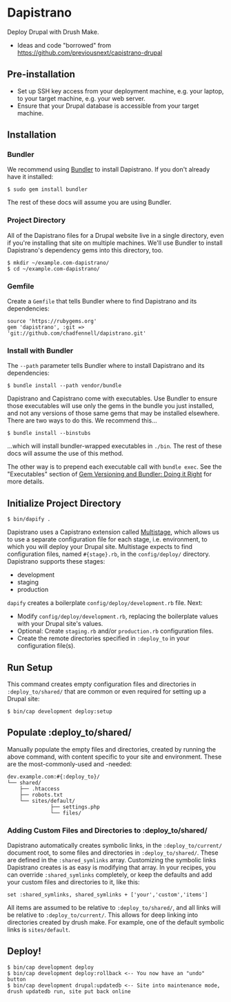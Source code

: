 # Dapistrano

Deploy Drupal with Drush Make.

* Ideas and code "borrowed" from https://github.com/previousnext/capistrano-drupal

## Pre-installation

* Set up SSH key access from your deployment machine, e.g. your laptop, to your target machine, e.g. your web server.
* Ensure that your Drupal database is accessible from your target machine.

## Installation

### Bundler

We recommend using [Bundler](http://bundler.io/) to install Dapistrano. If you don't already have it installed:

    $ sudo gem install bundler
    
The rest of these docs will assume you are using Bundler. 

### Project Directory

All of the Dapistrano files for a Drupal website live in a single directory, even if you're installing that site on 
multiple machines. We'll use Bundler to install Dapistrano's dependency gems into this directory, too.

    $ mkdir ~/example.com-dapistrano/
    $ cd ~/example.com-dapistrano/
    
### Gemfile

Create a ```Gemfile``` that tells Bundler where to find Dapistrano and its dependencies:

    source 'https://rubygems.org'
    gem 'dapistrano', :git => 'git://github.com/chadfennell/dapistrano.git'

### Install with Bundler

The ```--path``` parameter tells Bundler where to install Dapistrano and its dependencies:

    $ bundle install --path vendor/bundle    

Dapistrano and Capistrano come with executables. Use Bundler to ensure those executables will use only the gems in the
bundle you just installed, and not any versions of those same gems that may be installed elsewhere. There are two ways to do this.
We recommend this...

    $ bundle install --binstubs

...which will install bundler-wrapped executables in ```./bin```. The rest of these docs will assume the use of this method.

The other way is to prepend each executable call with ```bundle exec```. See the "Executables" section of [Gem Versioning and Bundler: Doing it Right](http://yehudakatz.com/2011/05/30/gem-versioning-and-bundler-doing-it-right/) for more details.

## Initialize Project Directory

    $ bin/dapify .

Dapistrano uses a Capistrano extension called [Multistage](https://github.com/capistrano/capistrano/wiki/2.x-Multistage-Extension),
which allows us to use a separate configuration file for each stage, i.e. environment, to which you will deploy your Drupal site.
Multistage expects to find configuration files, named ```#{stage}.rb```, in the ```config/deploy/``` directory. Dapistrano supports
these stages:

* development
* staging
* production

```dapify``` creates a boilerplate ```config/deploy/development.rb``` file. Next:

* Modify ```config/deploy/development.rb```, replacing the boilerplate values with your Drupal site's values.
* Optional: Create ```staging.rb``` and/or ```production.rb``` configuration files.
* Create the remote directories specified in ```:deploy_to``` in your configuration file(s).

## Run Setup

This command creates empty configuration files and directories in ```:deploy_to/shared/``` that are
common or even required for setting up a Drupal site:

    $ bin/cap development deploy:setup

## Populate :deploy_to/shared/

Manually populate the empty files and directories, created by running the above command,
with content specific to your site and environment. These are the most-commonly-used and -needed:

    dev.example.com:#{:deploy_to}/
    └── shared/
        ├── .htaccess
        ├── robots.txt
        └── sites/default/
                  ├── settings.php
                  └── files/

### Adding Custom Files and Directories to :deploy_to/shared/

Dapistrano automatically creates symbolic links, in the ```:deploy_to/current/``` document root, to some files and directories
in ```:deploy_to/shared/```. These are defined in the ```:shared_symlinks``` array. Customizing the symbolic links Dapistrano creates
is as easy is modifying that array. In your recipes, you can override ```:shared_symlinks``` completely, or keep the defaults and
add your custom files and directories to it, like this:

```set :shared_symlinks, shared_symlinks + ['your','custom','items']```

All items are assumed to be relative to ```:deploy_to/shared/```, and all links will be relative to ```:deploy_to/current/```.
This allows for deep linking into directories created by drush make. For example, one of the default symbolic links is ```sites/default```.

## Deploy!

    $ bin/cap development deploy
    $ bin/cap development deploy:rollback <-- You now have an "undo" button
    $ bin/cap development drupal:updatedb <-- Site into maintenance mode, drush updatedb run, site put back online

